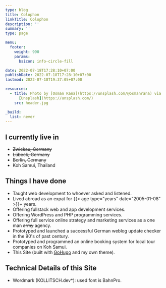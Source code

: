 ```yaml
---
type: blog
title: Colophon
linkTitle: Colophon
description: ''
summary: ''
type: page

menu:
  footer:
    weight: 990
    params:
      bsicon: info-circle-fill

date: 2022-07-18T17:28:10+07:00
publishDate: 2022-07-18T17:28:10+07:00
lastmod: 2022-07-18T19:37:05+07:00

resources:
  - title: Photo by [Osman Rana](https://unsplash.com/@osmanrana) via
      [Unsplash](https://unsplash.com/)
    src: header.jpg

_build:
  list: never
---
```


## I currently live in

* ~~Zwickau, Germany~~
* ~~Lübeck, Germany~~
* ~~Berlin, Germany~~
* Koh Samui, Thailand

## Things I have done

* Taught web development to whoever asked and listened.
* Lived abroad as an expat for {{< age type="years" date="2005-01-08" >}}+ years.
* Offering fullstack web and app development services.
* Offering WordPress and PHP programming services.
* Offering full service online strategy and marketing services as a one man ~~army~~ agency.
* Prototyped and launched a successful German weblog update checker in the 90's of past century.
* Prototyped and programmed an online booking system for local tour companies on Koh Samui.
* This Site (built with [GoHugo](https://gohugo.io) and my own theme).

## Technical Details of this Site

* Wordmark (KOLLITSCH.dev\*): used font is BahnPro.
